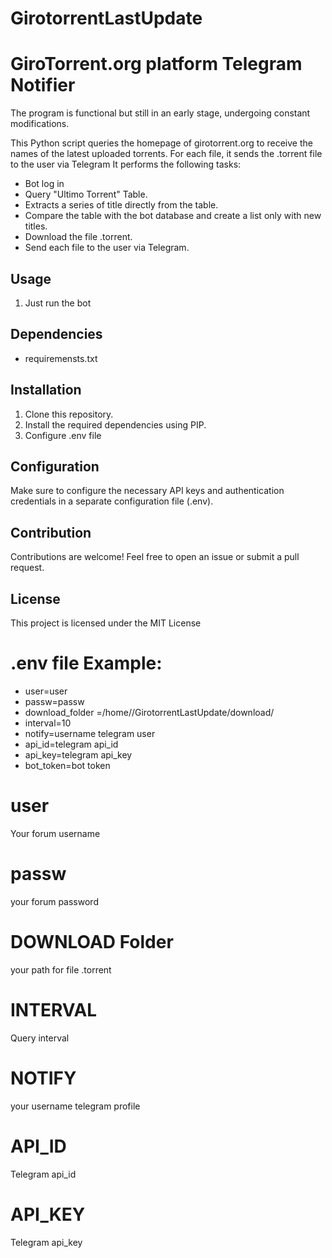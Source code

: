 # GirotorrentLastUpdate

# GiroTorrent.org platform Telegram Notifier

The program is functional but still in an early stage, undergoing constant modifications.

This Python script queries the homepage of girotorrent.org to receive the names of the latest uploaded torrents. For each file, it sends the .torrent file to the user via Telegram
It performs the following tasks:

- Bot log in
- Query "Ultimo Torrent" Table.
- Extracts a series of title directly from the table.
- Compare the table with the bot database and create a list only with new titles.
- Download the file .torrent.
- Send each file to the user via Telegram.

## Usage

1. Just run the bot

## Dependencies

- requiremensts.txt

## Installation

1. Clone this repository.
2. Install the required dependencies using PIP.
3. Configure .env file

## Configuration

Make sure to configure the necessary API keys and authentication credentials in a separate configuration file (.env).

## Contribution

Contributions are welcome! Feel free to open an issue or submit a pull request.

## License

This project is licensed under the MIT License

# .env file Example:

- user=user
- passw=passw
- download_folder =/home/<user>/GirotorrentLastUpdate/download/
- interval=10
- notify=username telegram user
- api_id=telegram api_id
- api_key=telegram api_key
- bot_token=bot token 


# user
Your forum username 

# passw
your forum password

# DOWNLOAD Folder
your path for file .torrent

# INTERVAL
Query interval

# NOTIFY
your username telegram profile

# API_ID 
Telegram api_id

# API_KEY
Telegram api_key

